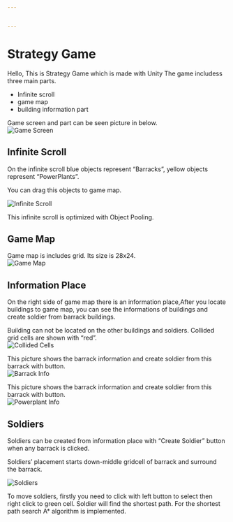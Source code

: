 ```yaml
---


---
```


<h1 id="strategy-game">Strategy Game</h1>
<p>Hello, This is Strategy Game which is made with Unity The game includess three main parts.</p>
<ul>
<li>Infinite scroll</li>
<li>game map</li>
<li>building information part</li>
</ul>
<p>Game screen and part can be seen picture in below.<br>
<img src="https://picasaweb.google.com/115424717854012243209/6586323083186124737#6586323082438506978" alt="Game Screen" title="GameScreen"></p>
<h2 id="infinite-scroll">Infinite Scroll</h2>
<p>On the infinite scroll blue objects represent “Barracks”, yellow objects represent “PowerPlants”.</p>
<p>You can drag this objects to game map.</p>
<p><img src="https://picasaweb.google.com/115424717854012243209/6586324298619486193#6586324300399214770" alt="Infinite Scroll" title="Infinite Scroll"></p>
<p>This infinite scroll is optimized with Object Pooling.</p>
<h2 id="game-map">Game Map</h2>
<p>Game map is includes grid. Its size is 28x24.<br>
<img src="https://picasaweb.google.com/115424717854012243209/6586325072040672609#6586325069423011762" alt="Game Map" title="Game Map"></p>
<h2 id="information-place">Information Place</h2>
<p>On the right side of game map there is an information place,After you locate buildings to game map, you can see the informations of buildings and create soldier from barrack buildings.</p>
<p>Building can not be located on the other buildings and soldiers. Collided grid cells are shown with “red”.<br>
<img src="https://picasaweb.google.com/115424717854012243209/6586326222447642433#6586326223401674930" alt="Collided Cells" title="Collided Cells"></p>
<p>This picture shows the barrack information and create soldier from this barrack with button.<br>
<img src="https://picasaweb.google.com/115424717854012243209/6586325569535260273#6586325571730580562" alt="Barrack Info" title="Barrack Info"></p>
<p>This picture shows the barrack information and create soldier from this barrack with button.<br>
<img src="https://picasaweb.google.com/115424717854012243209/6586325822900744721#6586325826698896834" alt="Powerplant Info" title="PowerPlant Info"></p>
<h2 id="soldiers">Soldiers</h2>
<p>Soldiers can be created from information place with “Create Soldier” button when any barrack is clicked.</p>
<p>Soldiers’ placement starts down-middle gridcell of barrack and surround the barrack.</p>
<p><img src="https://picasaweb.google.com/115424717854012243209/6586327056870695041#6586327056294267698" alt="Soldiers" title="Soldiers"></p>
<p>To move soldiers, firstly you need to click with left button to select then right click to green cell. Soldier will find the shortest path. For the shortest path search A* algorithm is implemented.</p>

